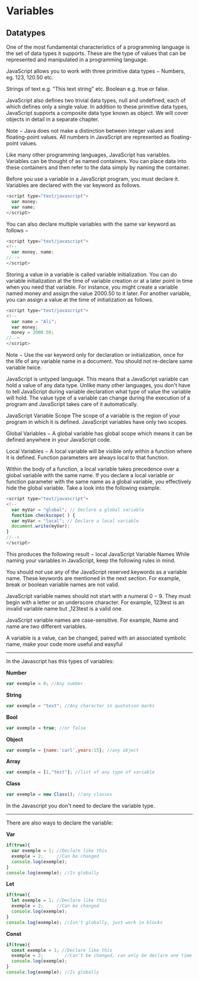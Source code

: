# Variables

## Datatypes
One of the most fundamental characteristics of a programming language is the set of data types it
supports. These are the type of values that can be represented and manipulated in a
programming language.

JavaScript allows you to work with three primitive data types −
Numbers, eg. 123, 120.50 etc.

Strings of text e.g. "This text string" etc.
Boolean e.g. true or false.

JavaScript also defines two trivial data types, null and undefined, each of which defines only a
single value. In addition to these primitive data types, JavaScript supports a composite data type
known as object. We will cover objects in detail in a separate chapter.

Note − Java does not make a distinction between integer values and floating-point values. All
numbers in JavaScript are represented as floating-point values. 

Like many other programming languages, JavaScript has variables. Variables can be thought of as
named containers. You can place data into these containers and then refer to the data simply by
naming the container.

Before you use a variable in a JavaScript program, you must declare it. Variables are declared with
the var keyword as follows.
```js
<script type="text/javascript">
  var money;
  var name;
</script>
```
You can also declare multiple variables with the same var keyword as follows −
```js
<script type="text/javascript">
<!--
  var money, name;
//-->
</script>
```
Storing a value in a variable is called variable initialization. You can do variable initialization at
the time of variable creation or at a later point in time when you need that variable.
For instance, you might create a variable named money and assign the value 2000.50 to it later.
For another variable, you can assign a value at the time of initialization as follows.
```js
<script type="text/javascript">
<!--
  var name = "Ali";
  var money;
  money = 2000.50;
//-->
</script>
```
Note − Use the var keyword only for declaration or initialization, once for the life of any variable
name in a document. You should not re-declare same variable twice.

JavaScript is untyped language. This means that a JavaScript variable can hold a value of any
data type. Unlike many other languages, you don't have to tell JavaScript during variable
declaration what type of value the variable will hold. The value type of a variable can change
during the execution of a program and JavaScript takes care of it automatically.

JavaScript Variable Scope
The scope of a variable is the region of your program in which it is defined. JavaScript variables
have only two scopes.

Global Variables − A global variable has global scope which means it can be defined
anywhere in your JavaScript code.

Local Variables − A local variable will be visible only within a function where it is defined.
Function parameters are always local to that function.

Within the body of a function, a local variable takes precedence over a global variable with the
same name. If you declare a local variable or function parameter with the same name as a global
variable, you effectively hide the global variable. Take a look into the following example.
```js
<script type="text/javascript">
<!--
  var myVar = "global"; // Declare a global variable
  function checkscope( ) {
  var myVar = "local"; // Declare a local variable
  document.write(myVar);
}
//-->
</script>
```
This produces the following result −
local
JavaScript Variable Names
While naming your variables in JavaScript, keep the following rules in mind.

You should not use any of the JavaScript reserved keywords as a variable name. These
keywords are mentioned in the next section. For example, break or boolean variable names
are not valid.

JavaScript variable names should not start with a numeral 0 − 9. They must begin with a letter
or an underscore character. For example, 123test is an invalid variable name but _123test
is a valid one.

JavaScript variable names are case-sensitive. For example, Name and name are two
different variables.

A variable is a value, can be changed, paired with an associated symbolic name, make your code more useful and easyful

--------------------

In the Javascript has this types of variables:

**Number**
```javascript
var exemple = 0; //Any number
```

**String**
```javascript
var exemple = "text"; //Any character in quotation marks
```

**Bool**
```javascript
var exemple = true; //or false
```

**Object**
```javascript
var exemple = {name:'carl',years:15}; //any object
```

**Array**
```javascript
var exemple = [1,"test"]; //list of any type of variable
```

**Class**
```javascript
var exemple = new Class(); //any classes
```

In the Javascript you don't need to declare the variable type.

--------------------

There are also ways to declare the variable:

**Var**
```javascript
if(true){
  var exemple = 1; //Declare like this
  exemple = 2;     //Can be changed
  console.log(exemple);
}
console.log(exemple); //Is globally
```

**Let**
```javascript
if(true){
  let exemple = 1; //Declare like this
  exemple = 2;     //Can be changed
  console.log(exemple);
}
console.log(exemple); //Isn't globally, just work in blocks
```

**Const**
```javascript
if(true){
  const exemple = 1; //Declare like this
  exemple = 2;        //Can't be changed, can only be declare one time
  console.log(exemple);
}
console.log(exemple); //Is globally
```